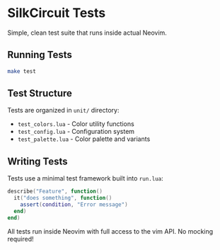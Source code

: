 # SilkCircuit Tests

Simple, clean test suite that runs inside actual Neovim.

## Running Tests

```bash
make test
```

## Test Structure

Tests are organized in `unit/` directory:

- `test_colors.lua` - Color utility functions
- `test_config.lua` - Configuration system
- `test_palette.lua` - Color palette and variants

## Writing Tests

Tests use a minimal test framework built into `run.lua`:

```lua
describe("Feature", function()
  it("does something", function()
    assert(condition, "Error message")
  end)
end)
```

All tests run inside Neovim with full access to the vim API.
No mocking required!
